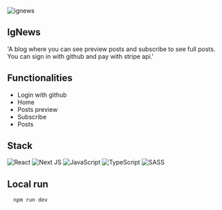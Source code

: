 
![ignews](https://github.com/gabislera/IgNews/assets/112272723/10c239ce-f577-4087-a7cb-e7730898a7cf)

## IgNews

'A blog where you can see preview posts and subscribe to see full posts. You can sign in with github and pay with stripe api.'


## Functionalities

- Login with github
- Home
- Posts preview
- Subscribe
- Posts


## Stack

![React](https://img.shields.io/badge/react-%2320232a.svg?style=for-the-badge&logo=react&logoColor=%2361DAFB)
![Next JS](https://img.shields.io/badge/Next-black?style=for-the-badge&logo=next.js&logoColor=white)
![JavaScript](https://img.shields.io/badge/javascript-%23323330.svg?style=for-the-badge&logo=javascript&logoColor=%23F7DF1E)
![TypeScript](https://img.shields.io/badge/typescript-%23007ACC.svg?style=for-the-badge&logo=typescript&logoColor=white)
![SASS](https://img.shields.io/badge/SASS-hotpink.svg?style=for-the-badge&logo=SASS&logoColor=white)



## Local run

```bash
  npm run dev
```


